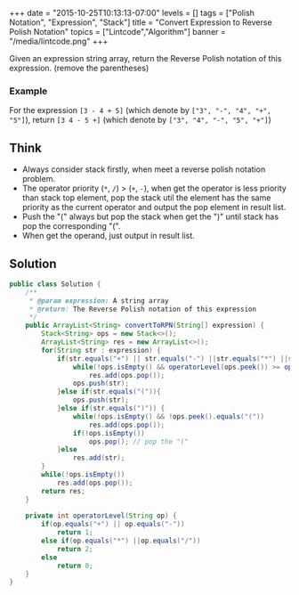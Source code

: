 +++
date = "2015-10-25T10:13:13-07:00"
levels = []
tags = ["Polish Notation", "Expression", "Stack"]
title = "Convert Expression to Reverse Polish Notation"
topics = ["Lintcode","Algorithm"]
banner = "/media/lintcode.png"
+++

Given an expression string array, return the Reverse Polish notation of this expression. (remove the parentheses)
<!--more-->

### Example
For the expression `[3 - 4 + 5]` (which denote by `["3", "-", "4", "+", "5"]`), return `[3 4 - 5 +]` (which denote by `["3", "4", "-", "5", "+"]`)

## Think
- Always consider stack firstly, when meet a reverse polish notation problem.
- The operator priority (`*`, `/`) > (`+`, `-`), when get the operator is less priority than stack top element, pop the stack util the element has the same priority as the current operator and output the pop element in result list.
- Push the "(" always but pop the stack when get the ")" until stack has pop the corresponding "(".
- When get the operand, just output in result list.

## Solution
```java
public class Solution {
    /**
     * @param expression: A string array
     * @return: The Reverse Polish notation of this expression
     */
    public ArrayList<String> convertToRPN(String[] expression) {
        Stack<String> ops = new Stack<>();
        ArrayList<String> res = new ArrayList<>();
        for(String str : expression) {
            if(str.equals("+") || str.equals("-") ||str.equals("*") ||str.equals("/")) {
                while(!ops.isEmpty() && operatorLevel(ops.peek()) >= operatorLevel(str))
                    res.add(ops.pop());
                ops.push(str);
            }else if(str.equals("(")){
                ops.push(str);
            }else if(str.equals(")")) {
                while(!ops.isEmpty() && !ops.peek().equals("("))
                    res.add(ops.pop());
                if(!ops.isEmpty()) 
                    ops.pop(); // pop the "("
            }else
                res.add(str);
        }
        while(!ops.isEmpty())
            res.add(ops.pop());
        return res;
    }
    
    private int operatorLevel(String op) {
        if(op.equals("+") || op.equals("-")) 
            return 1;
        else if(op.equals("*") ||op.equals("/"))
            return 2;
        else
            return 0;
    }
}
```


